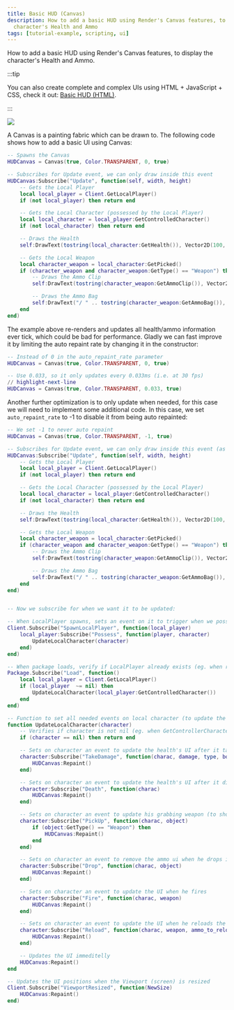 ```yaml
---
title: Basic HUD (Canvas)
description: How to add a basic HUD using Render's Canvas features, to display the character's Health and Ammo
  character's Health and Ammo
tags: [tutorial-example, scripting, ui]
---
```



How to add a basic HUD using Render's Canvas features, to display the character's Health and Ammo.

:::tip

You can also create complete and complex UIs using HTML + JavaScript + CSS, check it out: [Basic HUD (HTML)](/getting-started/tutorials-and-examples/basic-hud-html.md).

:::

![](/img/docs/tutorials/canvas.jpg)

A Canvas is a painting fabric which can be drawn to. The following code shows how to add a basic UI using Canvas:


```lua title="Client/Index.lua"
-- Spawns the Canvas
HUDCanvas = Canvas(true, Color.TRANSPARENT, 0, true)

-- Subscribes for Update event, we can only draw inside this event
HUDCanvas:Subscribe("Update", function(self, width, height)
    -- Gets the Local Player
    local local_player = Client.GetLocalPlayer()
    if (not local_player) then return end

    -- Gets the Local Character (possessed by the Local Player)
    local local_character = local_player:GetControlledCharacter()
    if (not local_character) then return end

    -- Draws the Health
    self:DrawText(tostring(local_character:GetHealth()), Vector2D(100, height - 100), FontType.PoiretOne, 25, Color.WHITE)

    -- Gets the Local Weapon
    local character_weapon = local_character:GetPicked()
    if (character_weapon and character_weapon:GetType() == "Weapon") then
        -- Draws the Ammo Clip
        self:DrawText(tostring(character_weapon:GetAmmoClip()), Vector2D(width - 200, height - 100), FontType.PoiretOne, 25, Color.WHITE)

        -- Draws the Ammo Bag
        self:DrawText("/ " .. tostring(character_weapon:GetAmmoBag()), Vector2D(width - 140, height - 87), FontType.PoiretOne, 15, Color.WHITE)
    end
end)
```


The example above re-renders and updates all health/ammo information ever tick, which could be bad for performance. Gladly we can fast improve it by limiting the auto repaint rate by changing it in the constructor:

```lua
-- Instead of 0 in the auto_repaint_rate parameter
HUDCanvas = Canvas(true, Color.TRANSPARENT, 0, true)

-- Use 0.033, so it only updates every 0.033ms (i.e. at 30 fps)
// highlight-next-line
HUDCanvas = Canvas(true, Color.TRANSPARENT, 0.033, true)
```


Another further optimization is to only update when needed, for this case we will need to implement some additional code. In this case, we set `auto_repaint_rate` to -1 to disable it from being auto repainted:

```lua
-- We set -1 to never auto repaint
HUDCanvas = Canvas(true, Color.TRANSPARENT, -1, true)

-- Subscribes for Update event, we can only draw inside this event (as usual)
HUDCanvas:Subscribe("Update", function(self, width, height)
    -- Gets the Local Player
    local local_player = Client.GetLocalPlayer()
    if (not local_player) then return end

    -- Gets the Local Character (possessed by the Local Player)
    local local_character = local_player:GetControlledCharacter()
    if (not local_character) then return end

    -- Draws the Health
    self:DrawText(tostring(local_character:GetHealth()), Vector2D(100, height - 100), FontType.PoiretOne, 25, Color.WHITE)

    -- Gets the Local Weapon
    local character_weapon = local_character:GetPicked()
    if (character_weapon and character_weapon:GetType() == "Weapon") then
        -- Draws the Ammo Clip
        self:DrawText(tostring(character_weapon:GetAmmoClip()), Vector2D(width - 200, height - 100), FontType.PoiretOne, 25, Color.WHITE)

        -- Draws the Ammo Bag
        self:DrawText("/ " .. tostring(character_weapon:GetAmmoBag()), Vector2D(width - 140, height - 87), FontType.PoiretOne, 15, Color.WHITE)
    end
end)


-- Now we subscribe for when we want it to be updated:

-- When LocalPlayer spawns, sets an event on it to trigger when we possesses a new character, to store the local controlled character locally. This event is only called once, see Package.Subscribe("Load") to load it when reloading a package
Client.Subscribe("SpawnLocalPlayer", function(local_player)
    local_player:Subscribe("Possess", function(player, character)
        UpdateLocalCharacter(character)
    end)
end)

-- When package loads, verify if LocalPlayer already exists (eg. when reloading the package), then try to get and store it's controlled character
Package.Subscribe("Load", function()
    local local_player = Client.GetLocalPlayer()
    if (local_player  ~= nil) then
        UpdateLocalCharacter(local_player:GetControlledCharacter())
    end
end)

-- Function to set all needed events on local character (to update the UI when it takes damage or dies)
function UpdateLocalCharacter(character)
    -- Verifies if character is not nil (eg. when GetControllerCharacter() doesn't return a character)
    if (character == nil) then return end

    -- Sets on character an event to update the health's UI after it takes damage
    character:Subscribe("TakeDamage", function(charac, damage, type, bone, from_direction, instigator, causer)
        HUDCanvas:Repaint()
    end)

    -- Sets on character an event to update the health's UI after it dies
    character:Subscribe("Death", function(charac)
        HUDCanvas:Repaint()
    end)

    -- Sets on character an event to update his grabbing weapon (to show ammo on UI)
    character:Subscribe("PickUp", function(charac, object)
        if (object:GetType() == "Weapon") then
            HUDCanvas:Repaint()
        end
    end)

    -- Sets on character an event to remove the ammo ui when he drops it's weapon
    character:Subscribe("Drop", function(charac, object)
        HUDCanvas:Repaint()
    end)

    -- Sets on character an event to update the UI when he fires
    character:Subscribe("Fire", function(charac, weapon)
        HUDCanvas:Repaint()
    end)

    -- Sets on character an event to update the UI when he reloads the weapon
    character:Subscribe("Reload", function(charac, weapon, ammo_to_reload)
        HUDCanvas:Repaint()
    end)

    -- Updates the UI immeditelly
    HUDCanvas:Repaint()
end

-- Updates the UI positions when the Viewport (screen) is resized
Client.Subscribe("ViewportResized", function(NewSize)
    HUDCanvas:Repaint()
end)
```